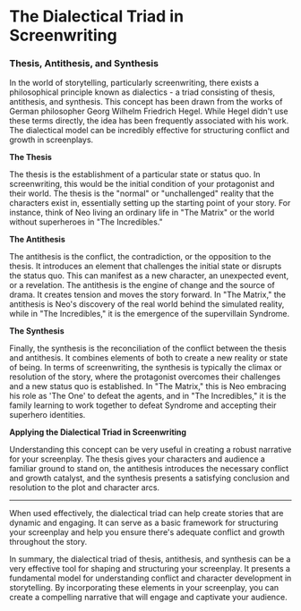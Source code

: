 # The Dialectical Triad in Screenwriting

### Thesis, Antithesis, and Synthesis

In the world of storytelling, particularly screenwriting, there exists a philosophical principle known as dialectics - a triad consisting of thesis, antithesis, and synthesis. This concept has been drawn from the works of German philosopher Georg Wilhelm Friedrich Hegel. While Hegel didn't use these terms directly, the idea has been frequently associated with his work. The dialectical model can be incredibly effective for structuring conflict and growth in screenplays.

**The Thesis**

The thesis is the establishment of a particular state or status quo. In screenwriting, this would be the initial condition of your protagonist and their world. The thesis is the "normal" or "unchallenged" reality that the characters exist in, essentially setting up the starting point of your story. For instance, think of Neo living an ordinary life in "The Matrix" or the world without superheroes in "The Incredibles."

**The Antithesis**

The antithesis is the conflict, the contradiction, or the opposition to the thesis. It introduces an element that challenges the initial state or disrupts the status quo. This can manifest as a new character, an unexpected event, or a revelation. The antithesis is the engine of change and the source of drama. It creates tension and moves the story forward. In "The Matrix," the antithesis is Neo's discovery of the real world behind the simulated reality, while in "The Incredibles," it is the emergence of the supervillain Syndrome.

**The Synthesis**

Finally, the synthesis is the reconciliation of the conflict between the thesis and antithesis. It combines elements of both to create a new reality or state of being. In terms of screenwriting, the synthesis is typically the climax or resolution of the story, where the protagonist overcomes their challenges and a new status quo is established. In "The Matrix," this is Neo embracing his role as 'The One' to defeat the agents, and in "The Incredibles," it is the family learning to work together to defeat Syndrome and accepting their superhero identities.

**Applying the Dialectical Triad in Screenwriting**

Understanding this concept can be very useful in creating a robust narrative for your screenplay. The thesis gives your characters and audience a familiar ground to stand on, the antithesis introduces the necessary conflict and growth catalyst, and the synthesis presents a satisfying conclusion and resolution to the plot and character arcs.

---

When used effectively, the dialectical triad can help create stories that are dynamic and engaging. It can serve as a basic framework for structuring your screenplay and help you ensure there's adequate conflict and growth throughout the story.

In summary, the dialectical triad of thesis, antithesis, and synthesis can be a very effective tool for shaping and structuring your screenplay. It presents a fundamental model for understanding conflict and character development in storytelling. By incorporating these elements in your screenplay, you can create a compelling narrative that will engage and captivate your audience.
